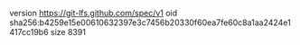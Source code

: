 version https://git-lfs.github.com/spec/v1
oid sha256:b4259e15e00610632397e3c7456b20330f60ea7fe60c8a1aa2424e1417cc19b6
size 8391
